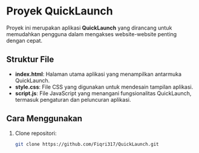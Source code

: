 # Proyek QuickLaunch

Proyek ini merupakan aplikasi **QuickLaunch** yang dirancang untuk memudahkan pengguna dalam mengakses website-website penting dengan cepat.

## Struktur File

- **index.html**: Halaman utama aplikasi yang menampilkan antarmuka QuickLaunch.
- **style.css**: File CSS yang digunakan untuk mendesain tampilan aplikasi.
- **script.js**: File JavaScript yang menangani fungsionalitas QuickLaunch, termasuk pengaturan dan peluncuran aplikasi.

## Cara Menggunakan

1. Clone repositori:
   ```bash
   git clone https://github.com/Fiqri317/QuickLaunch.git

